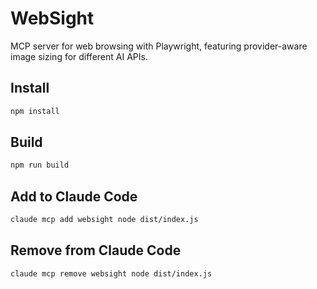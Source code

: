# WebSight

MCP server for web browsing with Playwright, featuring provider-aware image sizing for different AI APIs.

## Install

```bash
npm install
```

## Build

```bash
npm run build
```

## Add to Claude Code

```bash
claude mcp add websight node dist/index.js
```

## Remove from Claude Code

```bash
claude mcp remove websight node dist/index.js
```